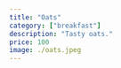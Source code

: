 ```yaml
---
title: "Oats"
category: ["breakfast"]
description: "Tasty oats."
price: 100
image: ./oats.jpeg
---
```

